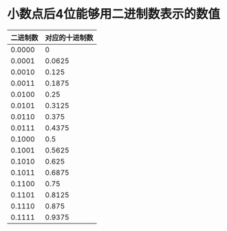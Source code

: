 # 小数点后4位能够用二进制数表示的数值

|二进制数|对应的十进制数|
|---|---|
|0.0000|0|
|0.0001|0.0625|
|0.0010|0.125|
|0.0011|0.1875|
|0.0100|0.25|
|0.0101|0.3125|
|0.0110|0.375|
|0.0111|0.4375|
|0.1000|0.5|
|0.1001|0.5625|
|0.1010|0.625|
|0.1011|0.6875|
|0.1100|0.75|
|0.1101|0.8125|
|0.1110|0.875|
|0.1111|0.9375|
